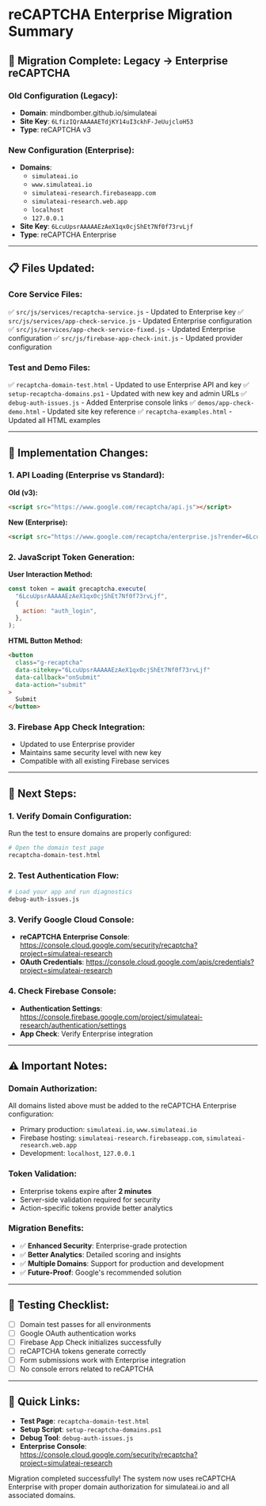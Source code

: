# reCAPTCHA Enterprise Migration Summary

## 🔄 Migration Complete: Legacy → Enterprise reCAPTCHA

### **Old Configuration (Legacy):**

- **Domain**: mindbomber.github.io/simulateai
- **Site Key**: `6LfizIQrAAAAAETdjKY14uI3ckhF-JeUujcloH53`
- **Type**: reCAPTCHA v3

### **New Configuration (Enterprise):**

- **Domains**:
  - `simulateai.io`
  - `www.simulateai.io`
  - `simulateai-research.firebaseapp.com`
  - `simulateai-research.web.app`
  - `localhost`
  - `127.0.0.1`
- **Site Key**: `6LcuUpsrAAAAAEzAeX1qx0cjShEt7Nf0f73rvLjf`
- **Type**: reCAPTCHA Enterprise

---

## 📋 Files Updated:

### **Core Service Files:**

✅ `src/js/services/recaptcha-service.js` - Updated to Enterprise key
✅ `src/js/services/app-check-service.js` - Updated Enterprise configuration
✅ `src/js/services/app-check-service-fixed.js` - Updated Enterprise configuration
✅ `src/js/firebase-app-check-init.js` - Updated provider configuration

### **Test and Demo Files:**

✅ `recaptcha-domain-test.html` - Updated to use Enterprise API and key
✅ `setup-recaptcha-domains.ps1` - Updated with new key and admin URLs
✅ `debug-auth-issues.js` - Added Enterprise console links
✅ `demos/app-check-demo.html` - Updated site key reference
✅ `recaptcha-examples.html` - Updated all HTML examples

---

## 🔧 Implementation Changes:

### **1. API Loading (Enterprise vs Standard):**

**Old (v3):**

```html
<script src="https://www.google.com/recaptcha/api.js"></script>
```

**New (Enterprise):**

```html
<script src="https://www.google.com/recaptcha/enterprise.js?render=6LcuUpsrAAAAAEzAeX1qx0cjShEt7Nf0f73rvLjf"></script>
```

### **2. JavaScript Token Generation:**

**User Interaction Method:**

```javascript
const token = await grecaptcha.execute(
  "6LcuUpsrAAAAAEzAeX1qx0cjShEt7Nf0f73rvLjf",
  {
    action: "auth_login",
  },
);
```

**HTML Button Method:**

```html
<button
  class="g-recaptcha"
  data-sitekey="6LcuUpsrAAAAAEzAeX1qx0cjShEt7Nf0f73rvLjf"
  data-callback="onSubmit"
  data-action="submit"
>
  Submit
</button>
```

### **3. Firebase App Check Integration:**

- Updated to use Enterprise provider
- Maintains same security level with new key
- Compatible with all existing Firebase services

---

## 🚀 Next Steps:

### **1. Verify Domain Configuration:**

Run the test to ensure domains are properly configured:

```bash
# Open the domain test page
recaptcha-domain-test.html
```

### **2. Test Authentication Flow:**

```bash
# Load your app and run diagnostics
debug-auth-issues.js
```

### **3. Verify Google Cloud Console:**

- **reCAPTCHA Enterprise Console**: https://console.cloud.google.com/security/recaptcha?project=simulateai-research
- **OAuth Credentials**: https://console.cloud.google.com/apis/credentials?project=simulateai-research

### **4. Check Firebase Console:**

- **Authentication Settings**: https://console.firebase.google.com/project/simulateai-research/authentication/settings
- **App Check**: Verify Enterprise integration

---

## ⚠️ Important Notes:

### **Domain Authorization:**

All domains listed above must be added to the reCAPTCHA Enterprise configuration:

- Primary production: `simulateai.io`, `www.simulateai.io`
- Firebase hosting: `simulateai-research.firebaseapp.com`, `simulateai-research.web.app`
- Development: `localhost`, `127.0.0.1`

### **Token Validation:**

- Enterprise tokens expire after **2 minutes**
- Server-side validation required for security
- Action-specific tokens provide better analytics

### **Migration Benefits:**

- ✅ **Enhanced Security**: Enterprise-grade protection
- ✅ **Better Analytics**: Detailed scoring and insights
- ✅ **Multiple Domains**: Support for production and development
- ✅ **Future-Proof**: Google's recommended solution

---

## 🧪 Testing Checklist:

- [ ] Domain test passes for all environments
- [ ] Google OAuth authentication works
- [ ] Firebase App Check initializes successfully
- [ ] reCAPTCHA tokens generate correctly
- [ ] Form submissions work with Enterprise integration
- [ ] No console errors related to reCAPTCHA

---

## 🔗 Quick Links:

- **Test Page**: `recaptcha-domain-test.html`
- **Setup Script**: `setup-recaptcha-domains.ps1`
- **Debug Tool**: `debug-auth-issues.js`
- **Enterprise Console**: https://console.cloud.google.com/security/recaptcha?project=simulateai-research

Migration completed successfully! The system now uses reCAPTCHA Enterprise with proper domain authorization for simulateai.io and all associated domains.
